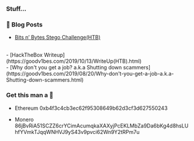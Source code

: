 ### Stuff...


### :scroll: Blog Posts

<!-- BLOG-POST-LIST:START -->
- [Bits n’ Bytes Stego Challenge(HTB)](https://goodv1bes.com/2020/04/18/Bits-n-Bytes-stego-challenge(HTB).html)
<br>
- [HackTheBox Writeup](https://goodv1bes.com/2019/10/13/WriteUp(HTB).html)
<br>
- [Why don't you get a job? a.k.a Shutting down scammers](https://goodv1bes.com/2019/08/20/Why-don't-you-get-a-job-a.k.a-Shutting-down-scammers.html)

<!-- BLOG-POST-LIST:END -->

### Get this man a :beer:

- Ethereum
0xb4f3c4cb3ec62f95308649b62d3cf3d627550243

- Monero 
86jBvRiA51SCZZ6crYCimAcumqkaXAXyjPcEKLMbZa9Da6bKg4d8hsLUhfYVmkTJqqWNHVJ9yS43v9pvci62Wn9Y2tRPm7u


